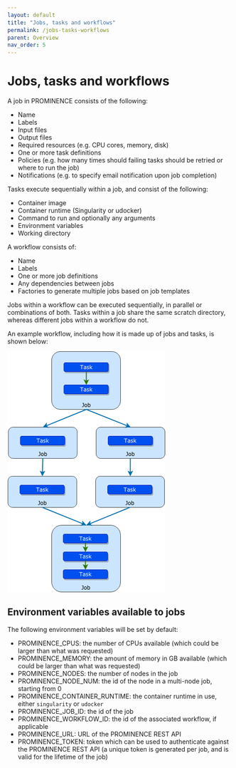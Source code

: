 ```yaml
---
layout: default
title: "Jobs, tasks and workflows"
permalink: /jobs-tasks-workflows
parent: Overview
nav_order: 5
---
```

# Jobs, tasks and workflows
A job in PROMINENCE consists of the following:
* Name
* Labels
* Input files
* Output files
* Required resources (e.g. CPU cores, memory, disk)
* One or more task definitions
* Policies (e.g. how many times should failing tasks should be retried or where to run the job)
* Notifications (e.g. to specify email notification upon job completion)

Tasks execute sequentially within a job, and consist of the following:
* Container image
* Container runtime (Singularity or udocker)
* Command to run and optionally any arguments
* Environment variables
* Working directory

A workflow consists of:
* Name
* Labels
* One or more job definitions
* Any dependencies between jobs
* Factories to generate multiple jobs based on job templates

Jobs within a workflow can be executed sequentially, in parallel or combinations of both. Tasks within a job share the same scratch directory, whereas different jobs within a workflow do not.

An example workflow, including how it is made up of jobs and tasks, is shown below:

![Tasks and jobs within a workflow](prominence-tasks-jobs-workflows.png)

## Environment variables available to jobs
The following environment variables will be set by default:
* PROMINENCE_CPUS: the number of CPUs available (which could be larger than what was requested)
* PROMINENCE_MEMORY: the amount of memory in GB available (which could be larger than what was requested)
* PROMINENCE_NODES: the number of nodes in the job
* PROMINENCE_NODE_NUM: the id of the node in a multi-node job, starting from 0
* PROMINENCE_CONTAINER_RUNTIME: the container runtime in use, either `singularity` or `udocker`
* PROMINENCE_JOB_ID: the id of the job
* PROMINENCE_WORKFLOW_ID: the id of the associated workflow, if applicable
* PROMINENCE_URL: URL of the PROMINENCE REST API
* PROMINENCE_TOKEN: token which can be used to authenticate against the PROMINENCE REST API (a unique token is generated per job, and is valid
for the lifetime of the job)
